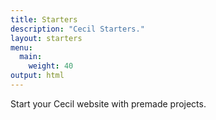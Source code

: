 ```yaml
---
title: Starters
description: "Cecil Starters."
layout: starters
menu:
  main:
    weight: 40
output: html
---
```

Start your Cecil website with premade projects.
